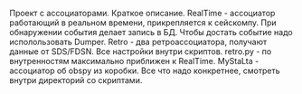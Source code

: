 Проект с ассоциаторами. Краткое описание.
RealTime - ассоциатор работающий в реальном времени, прикрепляется к сейскомпу.
При обнаружении события делает запись в БД. Чтобы достать событие надо исполользовать Dumper.
Retro - два ретроассоциатора, получают данные от SDS/FDSN. Все настройки внутри скриптов. 
retro.py - по внутренностям максимально приближен к RealTime. MyStaLta - ассоциатор об obspy из коробки.
Все что надо конкретнее, смотреть внутри директорий со скриптами.
